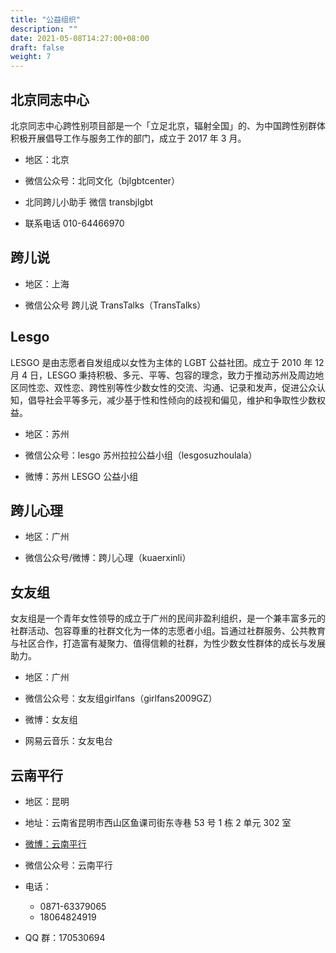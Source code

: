 ```yaml
---
title: "公益组织"
description: ""
date: 2021-05-08T14:27:00+08:00
draft: false
weight: 7
---
```


## 北京同志中心

北京同志中心跨性别项目部是一个「立足北京，辐射全国」的、为中国跨性别群体积极开展倡导工作与服务工作的部门，成立于 2017 年 3 月。

- 地区：北京

- 微信公众号：北同文化（bjlgbtcenter）

-  北同跨儿小助手 微信 transbjlgbt

-  联系电话 010-64466970

## 跨儿说

-  地区：上海

-  微信公众号 跨儿说 TransTalks（TransTalks）

## Lesgo

LESGO 是由志愿者自发组成以女性为主体的 LGBT 公益社团。成立于 2010 年 12 月 4 日，LESGO 秉持积极、多元、平等、包容的理念，致力于推动苏州及周边地区同性恋、双性恋、跨性别等性少数女性的交流、沟通、记录和发声，促进公众认知，倡导社会平等多元，减少基于性和性倾向的歧视和偏见，维护和争取性少数权益。

-  地区：苏州

-  微信公众号：lesgo 苏州拉拉公益小组（lesgosuzhoulala）

-  微博：苏州 LESGO 公益小组

## 跨儿心理

-  地区：广州

-  微信公众号/微博：跨儿心理（kuaerxinli）

## 女友组

女友组是一个青年女性领导的成立于广州的民间非盈利组织，是一个兼丰富多元的社群活动、包容尊重的社群文化为一体的志愿者小组。旨通过社群服务、公共教育与社区合作，打造富有凝聚力、值得信赖的社群，为性少数女性群体的成长与发展助力。

-  地区：广州

-  微信公众号：女友组girlfans（girlfans2009GZ）

-  微博：女友组

-  网易云音乐：女友电台

## 云南平行

- 地区：昆明

- 地址：云南省昆明市西山区鱼课司街东寺巷 53 号 1 栋 2 单元 302 室

- [微博：云南平行](https://weibo.com/ynpx)

- 微信公众号：云南平行

- 电话：
  - 0871-63379065
  - 18064824919

- QQ 群：170530694
